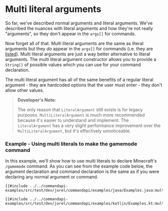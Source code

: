 # Multi literal arguments

So far, we've described normal arguments and literal arguments. We've described the nuances with literal arguments and how they're not really "arguments", so they don't appear in the `args[]` for commands.

Now forget all of that. Multi literal arguments are the same as literal arguments but they _do_ appear in the `args[]` for commands (i.e. they are [listed](./listed.md)). Multi literal arguments are just a way better alternative to literal arguments. The multi literal argument constructor allows you to provide a `String[]` of possible values which you can use for your command declaration.

The multi literal argument has all of the same benefits of a regular literal argument - they are hardcoded options that the user must enter - they don't allow other values.

> **Developer's Note:**
>
> The only reason that `LiteralArgument` still exists is for legacy purposes. `MultiLiteralArgument` is much more recommended because it's easier to understand and implement. The `LiteralArgument` has a very slight performance improvement over the `MultiLiteralArgument`, but it's effectively unnoticeable.

<div class="example">

### Example - Using multi literals to make the gamemode command

In this example, we'll show how to use multi literals to declare Minecraft's `/gamemode` command. As you can see from the example code below, the argument declaration and command declaration is the same as if you were declaring any normal argument or command.

<div class="multi-pre">

```java,Java
{{#include ../../commandapi-examples/src/test/dev/jorel/commandapi/examples/java/Examples.java:multiliteralarguments}}
```

```kotlin,Kotlin
{{#include ../../commandapi-examples/src/test/dev/jorel/commandapi/examples/kotlin/Examples.kt:multiliteralarguments}}
```

</div>

</div>
